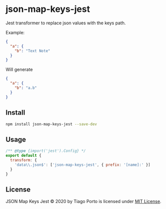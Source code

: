 # json-map-keys-jest

Jest transformer to replace json values with the keys path.

Example:

```json
{
  "a": {
    "b": "Text Note"
  }
}
```

Will generate

```json
{
  "a": {
    "b": "a.b"
  }
}
```

## Install

```sh
npm install json-map-keys-jest --save-dev
```

## Usage

```js
/** @type {import('jest').Config} */
export default {
  transform: {
    'data\\.json$': ['json-map-keys-jest', { prefix: '[name]:' }]
  }
}
```

## License

JSON Map Keys Jest © 2020 by Tiago Porto is licensed under [MIT License](LICENSE).
